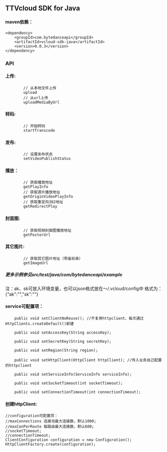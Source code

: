 ## TTVcloud SDK for Java

#### maven依赖：
```
<dependency>
    <groupId>com.bytedanceapi</groupId>
    <artifactId>vcloud-sdk-java</artifactId>
    <version>0.0.3</version>
</dependency>
```

### API

#### 上传:
```
        // 从本地文件上传
        upload
        // 从url上传
        uploadMediaByUrl
```
#### 转码:
```
        // 开始转码
        startTranscode
```

#### 发布:
```
        // 设置发布状态
        setVideoPublishStatus
```
#### 播放：
```
        // 获取播放地址
        getPlayInfo
        // 获取源片播放地址
        getOriginVideoPlayInfo
        // 获取重定向302地址
        getRedirectPlay
```
#### 封面图:
```
        // 获取视频封面图播放地址
        getPosterUrl
```
#### 其它图片:
```
        // 获取其它图片地址（带鉴权串）
        getImageUrl
```

##### 更多示例参见src/test/java/com/bytedanceapi/example

注：ak、sk可放入环境变量，也可以json格式放在～/.vcloud/config中
格式为：{"ak":"","sk":""}

#### service可配置项：
```
    public void setClientNoReuse(); //不复用httpclient，每次通过HttpClients.createDefault()新建

    public void setAccessKey(String accessKey);

    public void setSecretKey(String secretKey);

    public void setRegion(String region);

    public void setHttpClient(HttpClient httpClient); //传入业务自己配置的httpclient

    public void setServiceInfo(ServiceInfo serviceInfo);

    public void setSocketTimeout(int socketTimeout);

    public void setConnectionTimeout(int connectionTimeout);
```

#### 创建httpClient:

```
//configuration可配置项：
//maxConnections 连接池最大连接数，默认1000;
//maxConPerRoute 每路由最大连接数，默认600;
//socketTimeout;
//connectionTimeout;
ClientConfiguration configuration = new Configuration();
HttpClientFactory.create(configuration);
```